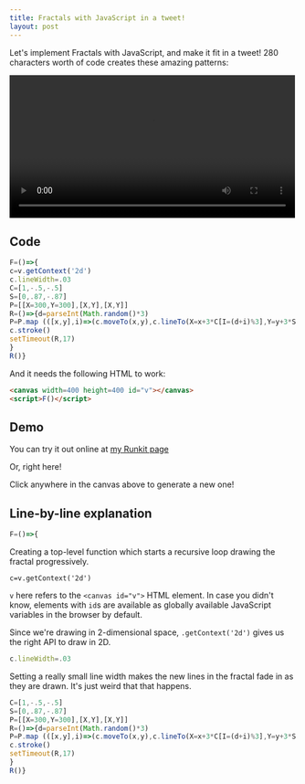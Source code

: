 ```yaml
---
title: Fractals with JavaScript in a tweet!
layout: post
---
```


Let's implement Fractals with JavaScript, and make it fit in a tweet! 280 characters worth of code creates these amazing patterns:

<video autoplay loop controls width="500">
  <source src="{{ site.baseurl }}{{ site.imgurl }}/fractal-tweet.mp4" type="video/mp4">
  Watch a video <a href="{{ site.baseurl }}{{ site.imgurl }}/fractal-tweet.mp4">here</a>
</video>

## Code

```js
F=()=>{
c=v.getContext('2d')
c.lineWidth=.03
C=[1,-.5,-.5]
S=[0,.87,-.87]
P=[[X=300,Y=300],[X,Y],[X,Y]]
R=()=>{d=parseInt(Math.random()*3)
P=P.map (([x,y],i)=>(c.moveTo(x,y),c.lineTo(X=x+3*C[I=(d+i)%3],Y=y+3*S[I]),[X,Y]))
c.stroke()
setTimeout(R,17)
}
R()}
```

And it needs the following HTML to work:

```html
<canvas width=400 height=400 id="v"></canvas>
<script>F()</script>
```

## Demo

You can try it out online at
[my Runkit page](https://runkit.com/asyncanup/5cd629840a18bf001b4860e9)

Or, right here!

<div id="canvas-container" style="margin:10px auto"></div>
<script src="{{ site.baseurl }}{{ site.jsurl }}/fractal-tweet.js"></script>

Click anywhere in the canvas above to generate a new one!

## Line-by-line explanation

```js
F=()=>{
```
Creating a top-level function which starts a recursive loop drawing the fractal progressively.

```
c=v.getContext('2d')
```
`v` here refers to the `<canvas id="v">` HTML element.
In case you didn't know, elements with `id`s are available as globally available JavaScript variables in the browser by default.

Since we're drawing in 2-dimensional space, `.getContext('2d')` gives us the right API to draw in 2D.

```js
c.lineWidth=.03
```
Setting a really small line width makes the new lines in the fractal fade in as they are drawn. It's just weird that that happens.

```js
C=[1,-.5,-.5]
S=[0,.87,-.87]
P=[[X=300,Y=300],[X,Y],[X,Y]]
R=()=>{d=parseInt(Math.random()*3)
P=P.map (([x,y],i)=>(c.moveTo(x,y),c.lineTo(X=x+3*C[I=(d+i)%3],Y=y+3*S[I]),[X,Y]))
c.stroke()
setTimeout(R,17)
}
R()}
```

